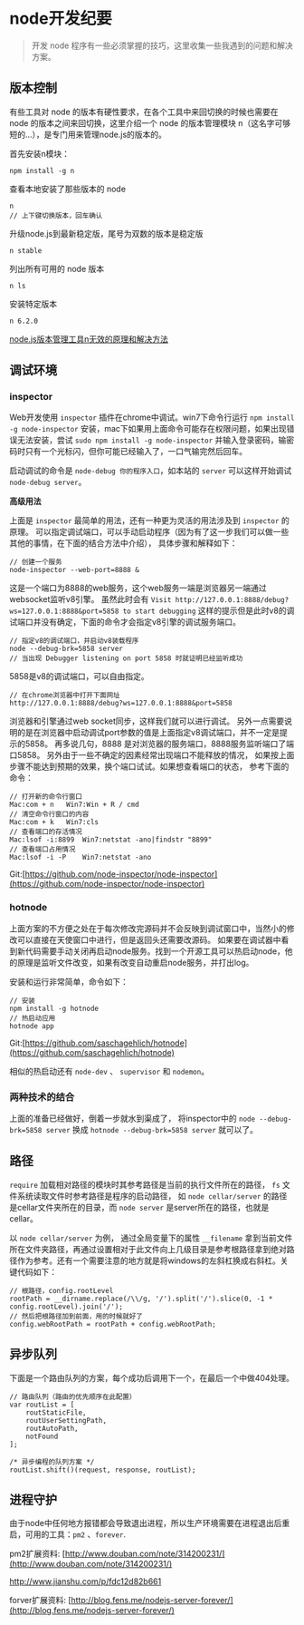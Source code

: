 # node开发纪要

> 开发 node 程序有一些必须掌握的技巧，这里收集一些我遇到的问题和解决方案。

## 版本控制

有些工具对 node 的版本有硬性要求，在各个工具中来回切换的时候也需要在 node 的版本之间来回切换，这里介绍一个 node 的版本管理模块 n（这名字可够短的...），是专门用来管理node.js的版本的。

首先安装n模块：

	npm install -g n

查看本地安装了那些版本的 node

	n
	// 上下键切换版本，回车确认

升级node.js到最新稳定版，尾号为双数的版本是稳定版

	n stable

列出所有可用的 node 版本

	n ls

安装特定版本

	n 6.2.0

[node.js版本管理工具n无效的原理和解决方法](http://www.jb51.net/article/98153.htm)

## 调试环境

### inspector

Web开发使用 `inspector` 插件在chrome中调试。win7下命令行运行 `npm install -g node-inspector` 安装，mac下如果用上面命令可能存在权限问题，如果出现错误无法安装，尝试 `sudo npm install -g node-inspector` 并输入登录密码，输密码时只有一个光标闪，但你可能已经输入了，一口气输完然后回车。

启动调试的命令是 `node-debug 你的程序入口`，如本站的 `server` 可以这样开始调试 `node-debug server`。

**高级用法** 

上面是 `inspector` 最简单的用法，还有一种更为灵活的用法涉及到 `inspector` 的原理。
可以指定调试端口，可以手动启动程序（因为有了这一步我们可以做一些其他的事情，在下面的结合方法中介绍），
具体步骤和解释如下：

    // 创建一个服务
    node-inspector --web-port=8888 &   

这是一个端口为8888的web服务，这个web服务一端是浏览器另一端通过websocket监听v8引擎。
虽然此时会有 `Visit http://127.0.0.1:8888/debug?ws=127.0.0.1:8888&port=5858 to start debugging` 
这样的提示但是此时v8的调试端口并没有确定，下面的命令才会指定v8引擎的调试服务端口。

    // 指定v8的调试端口，并启动v8装载程序
    node --debug-brk=5858 server
    // 当出现 Debugger listening on port 5858 时就证明已经监听成功

5858是v8的调试端口，可以自由指定。
    
    // 在chrome浏览器中打开下面网址 
    http://127.0.0.1:8888/debug?ws=127.0.0.1:8888&port=5858
    
浏览器和引擎通过web socket同步，这样我们就可以进行调试。
另外一点需要说明的是在浏览器中启动调试port参数的值是上面指定v8调试端口，并不一定是提示的5858。
再多说几句，8888 是对浏览器的服务端口，8888服务监听端口了端口5858。
另外由于一些不确定的因素经常出现端口不能释放的情况，
如果按上面步骤不能达到预期的效果，换个端口试试。如果想查看端口的状态，
参考下面的命令： 

    // 打开新的命令行窗口
    Mac:com + n   Win7:Win + R / cmd
    // 清空命令行窗口的内容
    Mac:com + k   Win7:cls
    // 查看端口的存活情况
    Mac:lsof -i:8899  Win7:netstat -ano|findstr "8899"
    // 查看端口占用情况
    Mac:lsof -i -P    Win7:netstat -ano

Git:[https://github.com/node-inspector/node-inspector](https://github.com/node-inspector/node-inspector)

### hotnode

上面方案的不方便之处在于每次修改完源码并不会反映到调试窗口中，当然小的修改可以直接在天使窗口中进行，但是返回头还需要改源码。
如果要在调试器中看到新代码需要手动关闭再启动node服务。找到一个开源工具可以热启动node，他的原理是监听文件改变，如果有改变自动重启node服务，并打出log。

安装和运行非常简单，命令如下：

    // 安装
    npm install -g hotnode
    // 热启动应用
    hotnode app

Git:[https://github.com/saschagehlich/hotnode](https://github.com/saschagehlich/hotnode)

相似的热启动还有 `node-dev` 、 `supervisor` 和 `nodemon`。

### 两种技术的结合

上面的准备已经做好，倒着一步就水到渠成了，
将inspector中的 `node --debug-brk=5858 server` 换成 `hotnode --debug-brk=5858 server` 就可以了。

## 路径

`require` 加载相对路径的模块时其参考路径是当前的执行文件所在的路径，
`fs` 文件系统读取文件时参考路径是程序的启动路径，
如 `node cellar/server` 的路径是cellar文件夹所在的目录，而 `node server` 是server所在的路径，也就是cellar。

以 `node cellar/server` 为例，
通过全局变量下的属性 `__filename` 拿到当前文件所在文件夹路径，再通过设置相对于此文件向上几级目录是参考根路径拿到绝对路径作为参考。还有一个需要注意的地方就是将windows的左斜杠换成右斜杠。关键代码如下：
    
    // 根路径，config.rootLevel
    rootPath = __dirname.replace(/\\/g, '/').split('/').slice(0, -1 * config.rootLevel).join('/');
    // 然后把根路径加到前面，用的时候就好了
    config.webRootPath = rootPath + config.webRootPath;
    
## 异步队列

下面是一个路由队列的方案，每个成功后调用下一个，在最后一个中做404处理。

    // 路由队列（路由的优先顺序在此配置）
    var routList = [
        routStaticFile,
        routUserSettingPath,
        routAutoPath,
        notFound
    ];

    /* 异步编程的队列方案 */
    routList.shift()(request, response, routList);
    
## 进程守护

由于node中任何地方报错都会导致退出进程，所以生产环境需要在进程退出后重启，可用的工具：`pm2` 、`forever`.

pm2扩展资料: [http://www.douban.com/note/314200231/](http://www.douban.com/note/314200231/)

http://www.jianshu.com/p/fdc12d82b661

forver扩展资料: [http://blog.fens.me/nodejs-server-forever/](http://blog.fens.me/nodejs-server-forever/)